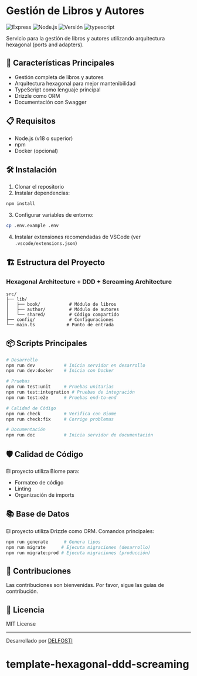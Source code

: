 # Gestión de Libros y Autores
![Express](https://img.shields.io/badge/express-5.0.0-brightgreen?logo=express)
![Node.js](https://img.shields.io/badge/nodejs-22.0.0-brightgreen?logo=node.js)
![Versión](https://img.shields.io/badge/version-1.0.0-blue)
![typescript](https://img.shields.io/badge/logo-typescript-blue?logo=typescript)


Servicio para la gestión de libros y autores utilizando arquitectura hexagonal (ports and adapters).


## 🚀 Características Principales

- Gestión completa de libros y autores
- Arquitectura hexagonal para mejor mantenibilidad
- TypeScript como lenguaje principal
- Drizzle como ORM
- Documentación con Swagger

## 📋 Requisitos

- Node.js (v18 o superior)
- npm
- Docker (opcional)

## 🛠️ Instalación

1. Clonar el repositorio
2. Instalar dependencias:
```bash
npm install
```

3. Configurar variables de entorno:
```bash
cp .env.example .env
```

4. Instalar extensiones recomendadas de VSCode (ver `.vscode/extensions.json`)

## 🏗️ Estructura del Proyecto
### Hexagonal Architecture + DDD + Screaming Architecture 

```
src/
├── lib/
│   ├── book/           # Módulo de libros
│   ├── author/         # Módulo de autores
│   └── shared/         # Código compartido
├── config/             # Configuraciones
└── main.ts            # Punto de entrada
```

## 📦 Scripts Principales

```bash
# Desarrollo
npm run dev           # Inicia servidor en desarrollo
npm run dev:docker    # Inicia con Docker

# Pruebas
npm run test:unit     # Pruebas unitarias
npm run test:integration # Pruebas de integración
npm run test:e2e      # Pruebas end-to-end

# Calidad de Código
npm run check         # Verifica con Biome
npm run check:fix     # Corrige problemas

# Documentación
npm run doc           # Inicia servidor de documentación
```

## 🛡️ Calidad de Código

El proyecto utiliza Biome para:
- Formateo de código
- Linting
- Organización de imports

## 📚 Base de Datos

El proyecto utiliza Drizzle como ORM. Comandos principales:

```bash
npm run generate      # Genera tipos
npm run migrate      # Ejecuta migraciones (desarrollo)
npm run migrate:prod # Ejecuta migraciones (producción)
```

## 🤝 Contribuciones

Las contribuciones son bienvenidas. Por favor, sigue las guías de contribución.


## 📄 Licencia

MIT License

---

Desarrollado por [DELFOSTI](https://delfosti.com)
# template-hexagonal-ddd-screaming
